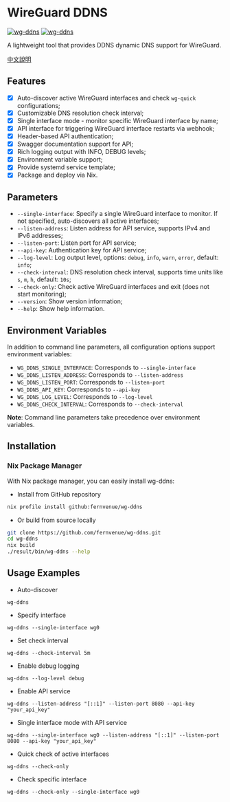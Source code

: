 # WireGuard DDNS

[![wg-ddns](https://img.shields.io/badge/LICENSE-GPLv3%20Liscense-blue?style=flat-square)](./LICENSE)
[![wg-ddns](https://img.shields.io/badge/GitHub-WireGuard%20DDNS-blueviolet?style=flat-square&logo=github)](https://github.com/fernvenue/wg-ddns)

A lightweight tool that provides DDNS dynamic DNS support for WireGuard.

[中文說明](./README.zh.md)

## Features

- [x] Auto-discover active WireGuard interfaces and check `wg-quick` configurations;
- [x] Customizable DNS resolution check interval;
- [x] Single interface mode - monitor specific WireGuard interface by name;
- [x] API interface for triggering WireGuard interface restarts via webhook;
- [x] Header-based API authentication;
- [x] Swagger documentation support for API;
- [x] Rich logging output with INFO, DEBUG levels;
- [x] Environment variable support;
- [x] Provide systemd service template;
- [x] Package and deploy via Nix.

## Parameters

- `--single-interface`: Specify a single WireGuard interface to monitor. If not specified, auto-discovers all active interfaces;
- `--listen-address`: Listen address for API service, supports IPv4 and IPv6 addresses;
- `--listen-port`: Listen port for API service;
- `--api-key`: Authentication key for API service;
- `--log-level`: Log output level, options: `debug`, `info`, `warn`, `error`, default: `info`;
- `--check-interval`: DNS resolution check interval, supports time units like `s`, `m`, `h`, default: `10s`;
- `--check-only`: Check active WireGuard interfaces and exit (does not start monitoring);
- `--version`: Show version information;
- `--help`: Show help information.

## Environment Variables

In addition to command line parameters, all configuration options support environment variables:

- `WG_DDNS_SINGLE_INTERFACE`: Corresponds to `--single-interface`
- `WG_DDNS_LISTEN_ADDRESS`: Corresponds to `--listen-address`
- `WG_DDNS_LISTEN_PORT`: Corresponds to `--listen-port`
- `WG_DDNS_API_KEY`: Corresponds to `--api-key`
- `WG_DDNS_LOG_LEVEL`: Corresponds to `--log-level`
- `WG_DDNS_CHECK_INTERVAL`: Corresponds to `--check-interval`

**Note**: Command line parameters take precedence over environment variables.

## Installation

### Nix Package Manager

With Nix package manager, you can easily install wg-ddns:

- Install from GitHub repository
```bash
nix profile install github:fernvenue/wg-ddns
```

- Or build from source locally
```bash
git clone https://github.com/fernvenue/wg-ddns.git
cd wg-ddns
nix build
./result/bin/wg-ddns --help
```

## Usage Examples

- Auto-discover

```
wg-ddns
```

- Specify interface

```
wg-ddns --single-interface wg0
```

- Set check interval

```
wg-ddns --check-interval 5m
```

- Enable debug logging

```
wg-ddns --log-level debug
```

- Enable API service

```
wg-ddns --listen-address "[::1]" --listen-port 8080 --api-key "your_api_key"
```

- Single interface mode with API service

```
wg-ddns --single-interface wg0 --listen-address "[::1]" --listen-port 8080 --api-key "your_api_key"
```

- Quick check of active interfaces

```
wg-ddns --check-only
```

- Check specific interface

```
wg-ddns --check-only --single-interface wg0
```
